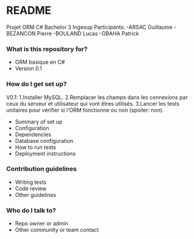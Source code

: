 # README #

Projet ORM C# Bachelor 3 Ingesup
Participants:
 -ARSAC Guillaume
 -BEZANCON Pierre
 -BOULAND Lucas
 -GBAHA Patrick

### What is this repository for? ###

* ORM basique en C#
* Version 0.1

### How do I get set up? ###

V0.1:
1.Installer MySQL.
2.Remplacer les champs dans les connexions par ceux du serveur et utilisateur qui vont êtres utilisés.
3.Lancer les tests unitaires pour vérifier si l'ORM fonctionne ou non (spoiler: non).

* Summary of set up
* Configuration
* Dependencies
* Database configuration
* How to run tests
* Deployment instructions

### Contribution guidelines ###

* Writing tests
* Code review
* Other guidelines

### Who do I talk to? ###

* Repo owner or admin
* Other community or team contact